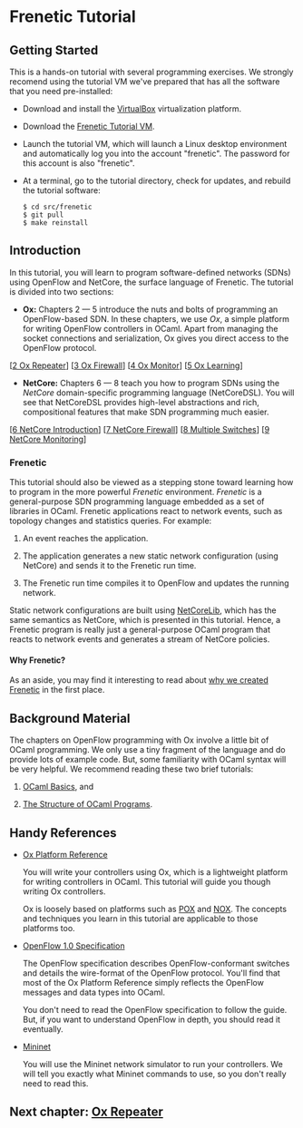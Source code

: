 Frenetic Tutorial
=================

Getting Started
---------------

This is a hands-on tutorial with several programming exercises.
We strongly recomend using the tutorial VM we've prepared that has
all the software that you need pre-installed:

- Download and install the [VirtualBox](https://www.virtualbox.org)
  virtualization platform.
  
- Download the
  [Frenetic Tutorial VM](http://www.cs.brown.edu/~arjun/frenetic.ova).

- Launch the tutorial VM, which will launch a Linux desktop
  environment and automatically log you into the account
  "frenetic". The password for this account is also "frenetic".

- At a terminal, go to the tutorial directory, check for updates, and
  rebuild the tutorial software:

  ```
  $ cd src/frenetic
  $ git pull
  $ make reinstall
  ```

Introduction
------------

In this tutorial, you will learn to program software-defined networks (SDNs)
using OpenFlow and NetCore, the surface language of Frenetic. The tutorial is
divided into two sections:

* **Ox:** Chapters 2 &mdash; 5 introduce the nuts and bolts of
programming an OpenFlow-based SDN. In these chapters, we use *Ox*, a
simple platform for writing OpenFlow controllers in OCaml. Apart from
managing the socket connections and serialization, Ox gives you direct
access to the OpenFlow protocol.

[[2 Ox Repeater][Ch2]] [[3 Ox Firewall][Ch3]] [[4 Ox Monitor][Ch4]]
[[5 Ox Learning][Ch5]]

* **NetCore:** Chapters 6 &mdash; 8 teach you how to program SDNs
  using the _NetCore_ domain-specific programming language
  (NetCoreDSL). You will see that NetCoreDSL provides high-level
  abstractions and rich, compositional features that make SDN
  programming much easier.

[[6 NetCore Introduction][Ch6]] [[7 NetCore Firewall][Ch7]] [[8
Multiple Switches][Ch8]] [[9 NetCore Monitoring][Ch9]]

### Frenetic

This tutorial should also be viewed as a stepping stone toward learning how to
program in the more powerful *Frenetic* environment. *Frenetic* is a
general-purpose SDN programming language embedded as a set of libraries in
OCaml.  Frenetic applications react to network events, such as topology changes 
and statistics queries.  For example:

1. An event reaches the application.

1. The application generates a new static network configuration (using
   NetCore) and sends it to the Frenetic run time.

1. The Frenetic run time compiles it to OpenFlow and updates the
   running network.

Static network configurations are built using
[NetCoreLib](http://frenetic-lang.github.io/frenetic/docs/NetCore_Types.html),
which has the same semantics as NetCore, which is presented in this tutorial.
Hence, a Frenetic program is really just a general-purpose
OCaml program that reacts to network events and generates a stream of
NetCore policies.

#### Why Frenetic?

As an aside, you may find it interesting to read about [why we created
Frenetic](http://frenetic-lang.org/publications/overview-ieeecoms13.pdf) in the
first place.

Background Material
-------------------

The chapters on OpenFlow programming with Ox involve a little bit of
OCaml programming. We only use a tiny fragment of the language and do
provide lots of example code. But, some familiarity with OCaml syntax
will be very helpful. We recommend reading these two brief tutorials:

1. [OCaml Basics](http://ocaml.org/tutorials/basics.html), and

2. [The Structure of OCaml Programs](http://ocaml.org/tutorials/structure_of_ocaml_programs.html).

Handy References
----------------

- [Ox Platform Reference](http://frenetic-lang.github.io/frenetic/docs/)
  
  You will write your controllers using Ox, which is a lightweight
  platform for writing controllers in OCaml. This tutorial will guide you
  though writing Ox controllers.

  Ox is loosely based on platforms such as 
  [POX](https://openflow.stanford.edu/display/ONL/POX+Wiki) and
  [NOX](http://www.noxrepo.org/nox/about-nox/). The concepts and techniques
  you learn in this tutorial are applicable to those platforms too.

- [OpenFlow 1.0 Specification](http://www.openflow.org/documents/openflow-spec-v1.0.0.pdf)

  The OpenFlow specification describes OpenFlow-conformant switches
  and details the wire-format of the OpenFlow protocol. You'll find that
  most of the Ox Platform Reference simply reflects the OpenFlow messages
  and data types into OCaml.

  You don't need to read the OpenFlow specification to follow the
  guide. But, if you want to understand OpenFlow in depth, you should
  read it eventually.

- [Mininet](http://mininet.org/walkthrough/)

  You will use the Mininet network simulator to run your
  controllers. We will tell you exactly what Mininet commands to use,
  so you don't really need to read this.

## Next chapter: [Ox Repeater][Ch2]


[Action]: http://frenetic-lang.github.io/frenetic/docs/OpenFlow0x01.Action.html

[PacketIn]: http://frenetic-lang.github.io/frenetic/docs/OpenFlow0x01.PacketIn.html

[PacketOut]: http://frenetic-lang.github.io/frenetic/docs/OpenFlow0x01.PacketOut.html

[OxPlatform]: http://frenetic-lang.github.io/frenetic/docs/Ox_Controller.OxPlatform.html

[Match]: http://frenetic-lang.github.io/frenetic/docs/OpenFlow0x01.Match.html

[Packet]: http://frenetic-lang.github.io/frenetic/docs/Packet.html

[Ch2]: 02-OxRepeater
[Ch3]: 03-OxFirewall
[Ch4]: 04-OxMonitor
[Ch5]: 05-OxLearning
[Ch6]: 06-NetCoreIntroduction
[Ch7]: 07-NCFirewall
[Ch8]: 08-NCMultiSwitch
[Ch9]: 09-NCMonitoring
